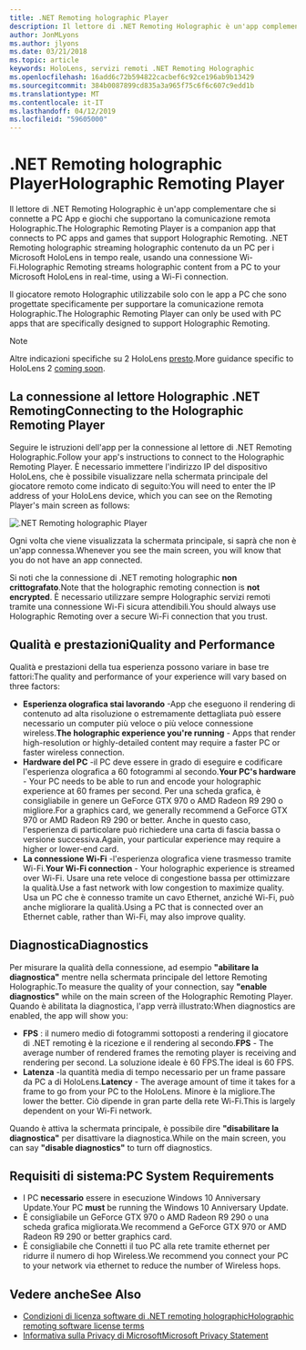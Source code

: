 ```yaml
---
title: .NET Remoting holographic Player
description: Il lettore di .NET Remoting Holographic è un'app complementare che si connette a PC App e giochi che supportano la comunicazione remota Holographic. .NET Remoting holographic streaming holographic contenuto da un PC per i Microsoft HoloLens in tempo reale, usando una connessione Wi-Fi.
author: JonMLyons
ms.author: jlyons
ms.date: 03/21/2018
ms.topic: article
keywords: HoloLens, servizi remoti .NET Remoting Holographic
ms.openlocfilehash: 16add6c72b594822cacbef6c92ce196ab9b13429
ms.sourcegitcommit: 384b0087899cd835a3a965f75c6f6c607c9edd1b
ms.translationtype: MT
ms.contentlocale: it-IT
ms.lasthandoff: 04/12/2019
ms.locfileid: "59605000"
---
```

# <a name="holographic-remoting-player"></a><span data-ttu-id="58140-105">.NET Remoting holographic Player</span><span class="sxs-lookup"><span data-stu-id="58140-105">Holographic Remoting Player</span></span>

<span data-ttu-id="58140-106">Il lettore di .NET Remoting Holographic è un'app complementare che si connette a PC App e giochi che supportano la comunicazione remota Holographic.</span><span class="sxs-lookup"><span data-stu-id="58140-106">The Holographic Remoting Player is a companion app that connects to PC apps and games that support Holographic Remoting.</span></span> <span data-ttu-id="58140-107">.NET Remoting holographic streaming holographic contenuto da un PC per i Microsoft HoloLens in tempo reale, usando una connessione Wi-Fi.</span><span class="sxs-lookup"><span data-stu-id="58140-107">Holographic Remoting streams holographic content from a PC to your Microsoft HoloLens in real-time, using a Wi-Fi connection.</span></span>

<span data-ttu-id="58140-108">Il giocatore remoto Holographic utilizzabile solo con le app a PC che sono progettate specificamente per supportare la comunicazione remota Holographic.</span><span class="sxs-lookup"><span data-stu-id="58140-108">The Holographic Remoting Player can only be used with PC apps that are specifically designed to support Holographic Remoting.</span></span>

> [!NOTE]
> <span data-ttu-id="58140-109">Altre indicazioni specifiche su 2 HoloLens [presto](index.md#news-and-notes).</span><span class="sxs-lookup"><span data-stu-id="58140-109">More guidance specific to HoloLens 2 [coming soon](index.md#news-and-notes).</span></span>

## <a name="connecting-to-the-holographic-remoting-player"></a><span data-ttu-id="58140-110">La connessione al lettore Holographic .NET Remoting</span><span class="sxs-lookup"><span data-stu-id="58140-110">Connecting to the Holographic Remoting Player</span></span>

<span data-ttu-id="58140-111">Seguire le istruzioni dell'app per la connessione al lettore di .NET Remoting Holographic.</span><span class="sxs-lookup"><span data-stu-id="58140-111">Follow your app's instructions to connect to the Holographic Remoting Player.</span></span> <span data-ttu-id="58140-112">È necessario immettere l'indirizzo IP del dispositivo HoloLens, che è possibile visualizzare nella schermata principale del giocatore remoto come indicato di seguito:</span><span class="sxs-lookup"><span data-stu-id="58140-112">You will need to enter the IP address of your HoloLens device, which you can see on the Remoting Player's main screen as follows:</span></span>

![.NET Remoting holographic Player](images/holographicremotingplayer.png)

<span data-ttu-id="58140-114">Ogni volta che viene visualizzata la schermata principale, si saprà che non è un'app connessa.</span><span class="sxs-lookup"><span data-stu-id="58140-114">Whenever you see the main screen, you will know that you do not have an app connected.</span></span>

<span data-ttu-id="58140-115">Si noti che la connessione di .NET remoting holographic **non crittografato**.</span><span class="sxs-lookup"><span data-stu-id="58140-115">Note that the holographic remoting connection is **not encrypted**.</span></span> <span data-ttu-id="58140-116">È necessario utilizzare sempre Holographic servizi remoti tramite una connessione Wi-Fi sicura attendibili.</span><span class="sxs-lookup"><span data-stu-id="58140-116">You should always use Holographic Remoting over a secure Wi-Fi connection that you trust.</span></span>

## <a name="quality-and-performance"></a><span data-ttu-id="58140-117">Qualità e prestazioni</span><span class="sxs-lookup"><span data-stu-id="58140-117">Quality and Performance</span></span>

<span data-ttu-id="58140-118">Qualità e prestazioni della tua esperienza possono variare in base tre fattori:</span><span class="sxs-lookup"><span data-stu-id="58140-118">The quality and performance of your experience will vary based on three factors:</span></span>
* <span data-ttu-id="58140-119">**Esperienza olografica stai lavorando** -App che eseguono il rendering di contenuto ad alta risoluzione o estremamente dettagliata può essere necessario un computer più veloce o più veloce connessione wireless.</span><span class="sxs-lookup"><span data-stu-id="58140-119">**The holographic experience you're running** - Apps that render high-resolution or highly-detailed content may require a faster PC or faster wireless connection.</span></span>
* <span data-ttu-id="58140-120">**Hardware del PC** -il PC deve essere in grado di eseguire e codificare l'esperienza olografica a 60 fotogrammi al secondo.</span><span class="sxs-lookup"><span data-stu-id="58140-120">**Your PC's hardware** - Your PC needs to be able to run and encode your holographic experience at 60 frames per second.</span></span> <span data-ttu-id="58140-121">Per una scheda grafica, è consigliabile in genere un GeForce GTX 970 o AMD Radeon R9 290 o migliore.</span><span class="sxs-lookup"><span data-stu-id="58140-121">For a graphics card, we generally recommend a GeForce GTX 970 or AMD Radeon R9 290 or better.</span></span> <span data-ttu-id="58140-122">Anche in questo caso, l'esperienza di particolare può richiedere una carta di fascia bassa o versione successiva.</span><span class="sxs-lookup"><span data-stu-id="58140-122">Again, your particular experience may require a higher or lower-end card.</span></span>
* <span data-ttu-id="58140-123">**La connessione Wi-Fi** -l'esperienza olografica viene trasmesso tramite Wi-Fi.</span><span class="sxs-lookup"><span data-stu-id="58140-123">**Your Wi-Fi connection** - Your holographic experience is streamed over Wi-Fi.</span></span> <span data-ttu-id="58140-124">Usare una rete veloce di congestione bassa per ottimizzare la qualità.</span><span class="sxs-lookup"><span data-stu-id="58140-124">Use a fast network with low congestion to maximize quality.</span></span> <span data-ttu-id="58140-125">Usa un PC che è connesso tramite un cavo Ethernet, anziché Wi-Fi, può anche migliorare la qualità.</span><span class="sxs-lookup"><span data-stu-id="58140-125">Using a PC that is connected over an Ethernet cable, rather than Wi-Fi, may also improve quality.</span></span>

## <a name="diagnostics"></a><span data-ttu-id="58140-126">Diagnostica</span><span class="sxs-lookup"><span data-stu-id="58140-126">Diagnostics</span></span>

<span data-ttu-id="58140-127">Per misurare la qualità della connessione, ad esempio **"abilitare la diagnostica"** mentre nella schermata principale del lettore Remoting Holographic.</span><span class="sxs-lookup"><span data-stu-id="58140-127">To measure the quality of your connection, say **"enable diagnostics"** while on the main screen of the Holographic Remoting Player.</span></span> <span data-ttu-id="58140-128">Quando è abilitata la diagnostica, l'app verrà illustrato:</span><span class="sxs-lookup"><span data-stu-id="58140-128">When diagnostics are enabled, the app will show you:</span></span>
* <span data-ttu-id="58140-129">**FPS** : il numero medio di fotogrammi sottoposti a rendering il giocatore di .NET remoting è la ricezione e il rendering al secondo.</span><span class="sxs-lookup"><span data-stu-id="58140-129">**FPS** - The average number of rendered frames the remoting player is receiving and rendering per second.</span></span> <span data-ttu-id="58140-130">La soluzione ideale è 60 FPS.</span><span class="sxs-lookup"><span data-stu-id="58140-130">The ideal is 60 FPS.</span></span>
* <span data-ttu-id="58140-131">**Latenza** -la quantità media di tempo necessario per un frame passare da PC a di HoloLens.</span><span class="sxs-lookup"><span data-stu-id="58140-131">**Latency** - The average amount of time it takes for a frame to go from your PC to the HoloLens.</span></span> <span data-ttu-id="58140-132">Minore è la migliore.</span><span class="sxs-lookup"><span data-stu-id="58140-132">The lower the better.</span></span> <span data-ttu-id="58140-133">Ciò dipende in gran parte della rete Wi-Fi.</span><span class="sxs-lookup"><span data-stu-id="58140-133">This is largely dependent on your Wi-Fi network.</span></span>

<span data-ttu-id="58140-134">Quando è attiva la schermata principale, è possibile dire **"disabilitare la diagnostica"** per disattivare la diagnostica.</span><span class="sxs-lookup"><span data-stu-id="58140-134">While on the main screen, you can say **"disable diagnostics"** to turn off diagnostics.</span></span>

## <a name="pc-system-requirements"></a><span data-ttu-id="58140-135">Requisiti di sistema:</span><span class="sxs-lookup"><span data-stu-id="58140-135">PC System Requirements</span></span>
* <span data-ttu-id="58140-136">I PC **necessario** essere in esecuzione Windows 10 Anniversary Update.</span><span class="sxs-lookup"><span data-stu-id="58140-136">Your PC **must** be running the Windows 10 Anniversary Update.</span></span>
* <span data-ttu-id="58140-137">È consigliabile un GeForce GTX 970 o AMD Radeon R9 290 o una scheda grafica migliorata.</span><span class="sxs-lookup"><span data-stu-id="58140-137">We recommend a GeForce GTX 970 or AMD Radeon R9 290 or better graphics card.</span></span>
* <span data-ttu-id="58140-138">È consigliabile che Connetti il tuo PC alla rete tramite ethernet per ridurre il numero di hop Wireless.</span><span class="sxs-lookup"><span data-stu-id="58140-138">We recommend you connect your PC to your network via ethernet to reduce the number of Wireless hops.</span></span>

## <a name="see-also"></a><span data-ttu-id="58140-139">Vedere anche</span><span class="sxs-lookup"><span data-stu-id="58140-139">See Also</span></span>
* [<span data-ttu-id="58140-140">Condizioni di licenza software di .NET remoting holographic</span><span class="sxs-lookup"><span data-stu-id="58140-140">Holographic remoting software license terms</span></span>](microsoft-holographic-remoting-software-license-terms.md)
* [<span data-ttu-id="58140-141">Informativa sulla Privacy di Microsoft</span><span class="sxs-lookup"><span data-stu-id="58140-141">Microsoft Privacy Statement</span></span>](https://go.microsoft.com/fwlink/?LinkId=521839)
